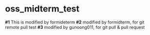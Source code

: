 # oss_midterm_test

**#1** This is modified by formideterm
**#2** modified by formidterm, for git remote pull test
**#3** modified by gunoong011, for git pull & pull request
